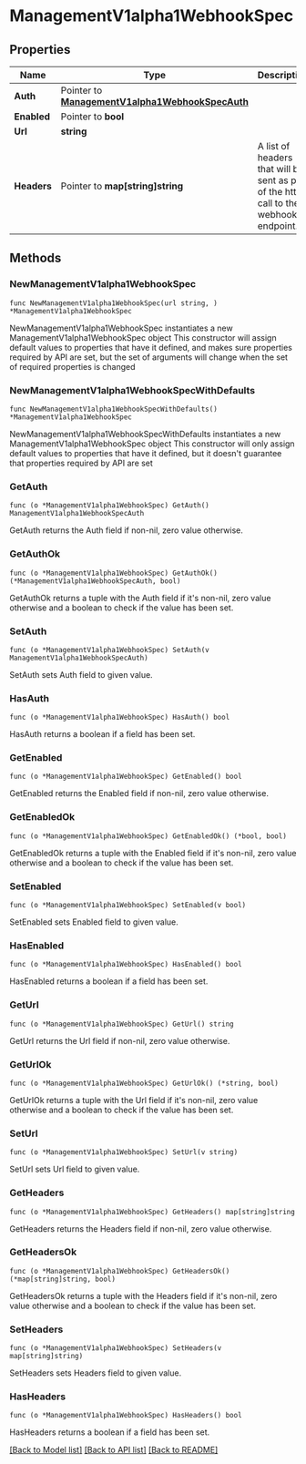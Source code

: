 # ManagementV1alpha1WebhookSpec

## Properties

Name | Type | Description | Notes
------------ | ------------- | ------------- | -------------
**Auth** | Pointer to [**ManagementV1alpha1WebhookSpecAuth**](ManagementV1alpha1WebhookSpecAuth.md) |  | [optional] 
**Enabled** | Pointer to **bool** |  | [optional] 
**Url** | **string** |  | 
**Headers** | Pointer to **map[string]string** | A list of headers that will be sent as par of the http call to the webhook endpoint. | [optional] 

## Methods

### NewManagementV1alpha1WebhookSpec

`func NewManagementV1alpha1WebhookSpec(url string, ) *ManagementV1alpha1WebhookSpec`

NewManagementV1alpha1WebhookSpec instantiates a new ManagementV1alpha1WebhookSpec object
This constructor will assign default values to properties that have it defined,
and makes sure properties required by API are set, but the set of arguments
will change when the set of required properties is changed

### NewManagementV1alpha1WebhookSpecWithDefaults

`func NewManagementV1alpha1WebhookSpecWithDefaults() *ManagementV1alpha1WebhookSpec`

NewManagementV1alpha1WebhookSpecWithDefaults instantiates a new ManagementV1alpha1WebhookSpec object
This constructor will only assign default values to properties that have it defined,
but it doesn't guarantee that properties required by API are set

### GetAuth

`func (o *ManagementV1alpha1WebhookSpec) GetAuth() ManagementV1alpha1WebhookSpecAuth`

GetAuth returns the Auth field if non-nil, zero value otherwise.

### GetAuthOk

`func (o *ManagementV1alpha1WebhookSpec) GetAuthOk() (*ManagementV1alpha1WebhookSpecAuth, bool)`

GetAuthOk returns a tuple with the Auth field if it's non-nil, zero value otherwise
and a boolean to check if the value has been set.

### SetAuth

`func (o *ManagementV1alpha1WebhookSpec) SetAuth(v ManagementV1alpha1WebhookSpecAuth)`

SetAuth sets Auth field to given value.

### HasAuth

`func (o *ManagementV1alpha1WebhookSpec) HasAuth() bool`

HasAuth returns a boolean if a field has been set.

### GetEnabled

`func (o *ManagementV1alpha1WebhookSpec) GetEnabled() bool`

GetEnabled returns the Enabled field if non-nil, zero value otherwise.

### GetEnabledOk

`func (o *ManagementV1alpha1WebhookSpec) GetEnabledOk() (*bool, bool)`

GetEnabledOk returns a tuple with the Enabled field if it's non-nil, zero value otherwise
and a boolean to check if the value has been set.

### SetEnabled

`func (o *ManagementV1alpha1WebhookSpec) SetEnabled(v bool)`

SetEnabled sets Enabled field to given value.

### HasEnabled

`func (o *ManagementV1alpha1WebhookSpec) HasEnabled() bool`

HasEnabled returns a boolean if a field has been set.

### GetUrl

`func (o *ManagementV1alpha1WebhookSpec) GetUrl() string`

GetUrl returns the Url field if non-nil, zero value otherwise.

### GetUrlOk

`func (o *ManagementV1alpha1WebhookSpec) GetUrlOk() (*string, bool)`

GetUrlOk returns a tuple with the Url field if it's non-nil, zero value otherwise
and a boolean to check if the value has been set.

### SetUrl

`func (o *ManagementV1alpha1WebhookSpec) SetUrl(v string)`

SetUrl sets Url field to given value.


### GetHeaders

`func (o *ManagementV1alpha1WebhookSpec) GetHeaders() map[string]string`

GetHeaders returns the Headers field if non-nil, zero value otherwise.

### GetHeadersOk

`func (o *ManagementV1alpha1WebhookSpec) GetHeadersOk() (*map[string]string, bool)`

GetHeadersOk returns a tuple with the Headers field if it's non-nil, zero value otherwise
and a boolean to check if the value has been set.

### SetHeaders

`func (o *ManagementV1alpha1WebhookSpec) SetHeaders(v map[string]string)`

SetHeaders sets Headers field to given value.

### HasHeaders

`func (o *ManagementV1alpha1WebhookSpec) HasHeaders() bool`

HasHeaders returns a boolean if a field has been set.


[[Back to Model list]](../README.md#documentation-for-models) [[Back to API list]](../README.md#documentation-for-api-endpoints) [[Back to README]](../README.md)


